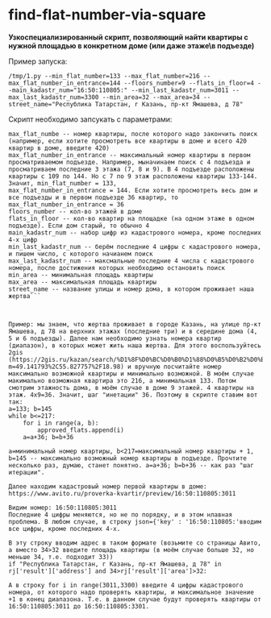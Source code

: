 # find-flat-number-via-square
**Узкоспециализированный скрипт, позволяющий найти квартиры с нужной площадью в конкретном доме (или даже этаже\в подъезде)**

Пример запуска:

`/tmp/1.py --min_flat_number=133 --max_flat_number=216 --max_flat_number_in_entrance=144 --floors_number=9 --flats_in_floor=4 --main_kadastr_num="16:50:110805:" --min_last_kadastr_num=3011 --max_last_kadastr_num=3300 --min_area=32 --max_area=34 --street_name="Республика Татарстан, г Казань, пр-кт Ямашева, д 78"`

Скрипт необходимо запсукать с параметрами:
```min_flat_number -- номер квартиры, с которого надо начать поиск (если хотите просмотреть все квартиры в доме, то введите 1)
max_flat_numbe -- номер квартиры, после которого надо закончить поиск (например, если хотите просмотреть все квартиры в доме и всего 420 квартир в доме, введите 420)
max_flat_number_in_entrance -- максимальный номер квартиры в первом просматриваемом подъезде. Например, мыначинаем поиск с 4 подъезда и просматриваем последние 3 этажа (7, 8 и 9). В 4 подъезде расположены квартиры с 109 по 144. Но с 7 по 9 этаж расположены квартиры 133-144. Значит, min_flat_number = 133,  
max_flat_number_in_entrance = 144. Если хотите просмотреть весь дом и все подъезды и в первом подъезде 36 квартир, то max_flat_number_in_entrance = 36
floors_number -- кол-во этажей в доме
flats_in_floor -- кол-во квартир на площадке (на одном этаже в одном подъезде). Если дом старый, то обычно 4
main_kadastr_num -- набор цифр из кадастрового номера, кроме последних 4-х цифр
min_last_kadastr_num -- берём последние 4 цифры с кадастрового номера, и пишем число, с которого начианем поиск
max_last_kadastr_num -- максмальные последние 4 числа с кадастрового номера, после достижения которых необходимо остановить поиск
min_area -- минимальная площадь квартиры
max_area -- максимальная площадь квартиры
street_name -- название улицы и номер дома, в котором проживает наша жертва```



Пример: мы знаем, что жертва проживает в городе Казань, на улице пр-кт Ямашева, д 78 на верхних этажах (последние три) и в середине дома (4, 5 и 6 подъезды). Далее нам необходимо узнать номера квартир (диапазон), в которых может жить наша жертва. Для этого воспользуйтесь 2gis (https://2gis.ru/kazan/search/%D1%8F%D0%BC%D0%B0%D1%88%D0%B5%D0%B2%D0%B0%2078/geo/2956122910646110/49.141339%2C55.827638?m=49.141793%2C55.827757%2F18.98) и вручную посчитайте номер максимально возможной квартиры и минимально возможной. В моём случае макимально возможная квартира это 216, а минимальная 133. Потом смотрим этажность дома, в моём случае в доме 9 этажей. 4 квартиры на этаж. 4x9=36. Значит, шаг "инетации" 36. Поэтому в скрипте ставим вот так:
a=133; b=145
while b<=217:
    for i in range(a, b):
        approved_flats.append(i)
    a=a+36; b=b+36
    
a=минимальный номер квартиры, b<217=максимальный номер квартиры + 1, b=145 -- максимально возможный номер квартиры в подъезде. Прочтите несколько раз, думаю, станет понятно. a=a+36; b=b+36 -- как раз "шаг итерации".

Далее находим кадастровый номер первой квартиры в доме:
https://www.avito.ru/proverka-kvartir/preview/16:50:110805:3011

Видим номер: 16:50:110805:3011
Последние 4 цифры меняются, но не по порядку, и в этом нлавная проблема. В любом случае, в строку json={'key' : '16:50:110805:'вводим все цифры, кроме последних 4-х.

В эту строку вводим адрес в таком формате (возьмите со страницы Авито, а вместо 34>32 введите площадь квартиры (в моём случае больше 32, но меньше 34, т.е. подходит 33))
if "Республика Татарстан, г Казань, пр-кт Ямашева, д 78" in rj['result']['address'] and 34>rj['result']['area']>32:

А в строку for i in range(3011,3300) введите 4 цифры кадастрового номера, от которого надо проверять квартиры, и максимальное значение +1 в конец диапазона. Т.е. в данном случае будут проверять квартиры от 16:50:110805:3011 до 16:50:110805:3301.
